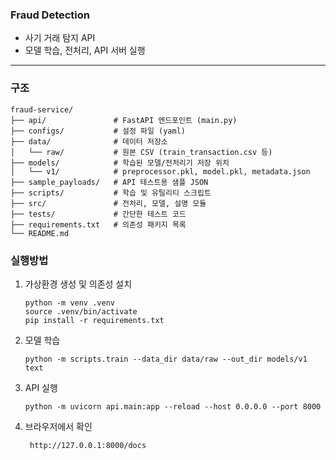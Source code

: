 
### Fraud Detection 

- 사기 거래 탐지 API
- 모델 학습, 전처리, API 서버 실행

---

### 구조

```text
fraud-service/
├── api/               # FastAPI 엔드포인트 (main.py)
├── configs/           # 설정 파일 (yaml)
├── data/              # 데이터 저장소
│   └── raw/           # 원본 CSV (train_transaction.csv 등)
├── models/            # 학습된 모델/전처리기 저장 위치
│   └── v1/            # preprocessor.pkl, model.pkl, metadata.json
├── sample_payloads/   # API 테스트용 샘플 JSON
├── scripts/           # 학습 및 유틸리티 스크립트
├── src/               # 전처리, 모델, 설명 모듈
├── tests/             # 간단한 테스트 코드
├── requirements.txt   # 의존성 패키지 목록
└── README.md
```

### 실행방법

1. 가상환경 생성 및 의존성 설치
   ```text
   python -m venv .venv
   source .venv/bin/activate
   pip install -r requirements.txt
   ```
2. 모델 학습
   ```text
   python -m scripts.train --data_dir data/raw --out_dir models/v1
   text
3. API 실행
   ```text
   python -m uvicorn api.main:app --reload --host 0.0.0.0 --port 8000
   ```
4. 브라우저에서 확인
   ```text
    http://127.0.0.1:8000/docs
    ```
